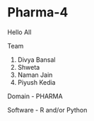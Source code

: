 # Pharma-4

Hello All

Team
1. Divya Bansal
2. Shweta
3. Naman Jain
4. Piyush Kedia


Domain - PHARMA

Software - R and/or Python
